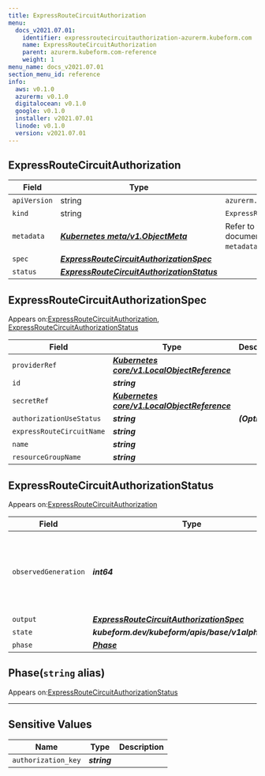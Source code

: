 ```yaml
---
title: ExpressRouteCircuitAuthorization
menu:
  docs_v2021.07.01:
    identifier: expressroutecircuitauthorization-azurerm.kubeform.com
    name: ExpressRouteCircuitAuthorization
    parent: azurerm.kubeform.com-reference
    weight: 1
menu_name: docs_v2021.07.01
section_menu_id: reference
info:
  aws: v0.1.0
  azurerm: v0.1.0
  digitalocean: v0.1.0
  google: v0.1.0
  installer: v2021.07.01
  linode: v0.1.0
  version: v2021.07.01
---
```


## ExpressRouteCircuitAuthorization
| Field | Type | Description |
| ------ | ----- | ----------- |
| `apiVersion` | string | `azurerm.kubeform.com/v1alpha1` |
|    `kind` | string | `ExpressRouteCircuitAuthorization` |
| `metadata` | ***[Kubernetes meta/v1.ObjectMeta](https://v1-18.docs.kubernetes.io/docs/reference/generated/kubernetes-api/v1.18/#objectmeta-v1-meta)***|Refer to the Kubernetes API documentation for the fields of the `metadata` field.|
| `spec` | ***[ExpressRouteCircuitAuthorizationSpec](#expressroutecircuitauthorizationspec)***||
| `status` | ***[ExpressRouteCircuitAuthorizationStatus](#expressroutecircuitauthorizationstatus)***||
## ExpressRouteCircuitAuthorizationSpec

Appears on:[ExpressRouteCircuitAuthorization](#expressroutecircuitauthorization), [ExpressRouteCircuitAuthorizationStatus](#expressroutecircuitauthorizationstatus)

| Field | Type | Description |
| ------ | ----- | ----------- |
| `providerRef` | ***[Kubernetes core/v1.LocalObjectReference](https://v1-18.docs.kubernetes.io/docs/reference/generated/kubernetes-api/v1.18/#localobjectreference-v1-core)***||
| `id` | ***string***||
| `secretRef` | ***[Kubernetes core/v1.LocalObjectReference](https://v1-18.docs.kubernetes.io/docs/reference/generated/kubernetes-api/v1.18/#localobjectreference-v1-core)***||
| `authorizationUseStatus` | ***string***| ***(Optional)*** |
| `expressRouteCircuitName` | ***string***||
| `name` | ***string***||
| `resourceGroupName` | ***string***||
## ExpressRouteCircuitAuthorizationStatus

Appears on:[ExpressRouteCircuitAuthorization](#expressroutecircuitauthorization)

| Field | Type | Description |
| ------ | ----- | ----------- |
| `observedGeneration` | ***int64***| ***(Optional)*** Resource generation, which is updated on mutation by the API Server.|
| `output` | ***[ExpressRouteCircuitAuthorizationSpec](#expressroutecircuitauthorizationspec)***| ***(Optional)*** |
| `state` | ***kubeform.dev/kubeform/apis/base/v1alpha1.State***| ***(Optional)*** |
| `phase` | ***[Phase](#phase)***| ***(Optional)*** |
## Phase(`string` alias)

Appears on:[ExpressRouteCircuitAuthorizationStatus](#expressroutecircuitauthorizationstatus)

---
## Sensitive Values
| Name | Type | Description |
|------|------|-------------|
| `authorization_key` | ***string*** ||
